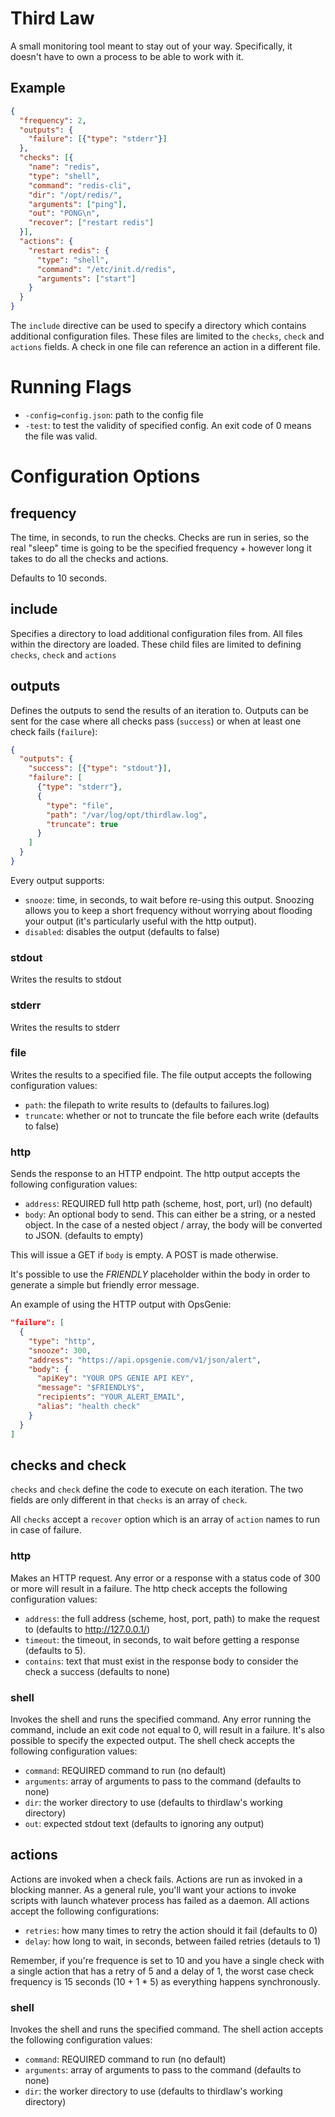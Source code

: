 # Third Law

A small monitoring tool meant to stay out of your way. Specifically, it doesn't have to own a process to be able to work with it.

## Example

```json
{
  "frequency": 2,
  "outputs": {
    "failure": [{"type": "stderr"}]
  },
  "checks": [{
    "name": "redis",
    "type": "shell",
    "command": "redis-cli",
    "dir": "/opt/redis/",
    "arguments": ["ping"],
    "out": "PONG\n",
    "recover": ["restart redis"]
  }],
  "actions": {
    "restart redis": {
      "type": "shell",
      "command": "/etc/init.d/redis",
      "arguments": ["start"]
    }
  }
}
```

The `include` directive can be used to specify a directory which contains additional configuration files. These files are limited to the `checks`, `check` and `actions` fields. A check in one file can reference an action in a different file.

# Running Flags

- `-config=config.json`: path to the config file
- `-test`: to test the validity of specified config. An exit code of 0 means the file was valid.

# Configuration Options

## frequency
The time, in seconds, to run the checks. Checks are run in series, so the real "sleep" time is going to be the specified frequency + however long it takes to do all the checks and actions.

Defaults to 10 seconds.

## include
Specifies a directory to load additional configuration files from. All files within the directory are loaded. These child files are limited to defining `checks`, `check` and `actions`

## outputs
Defines the outputs to send the results of an iteration to. Outputs can be sent for the case where all checks pass (`success`) or when at least one check fails (`failure`):

```json
{
  "outputs": {
    "success": [{"type": "stdout"}],
    "failure": [
      {"type": "stderr"},
      {
        "type": "file",
        "path": "/var/log/opt/thirdlaw.log",
        "truncate": true
      }
    ]
  }
}
```

Every output supports:

* `snooze`: time, in seconds, to wait before re-using this output. Snoozing allows you to keep a short frequency without worrying about flooding your output (it's particularly useful with the http output).
* `disabled`: disables the output (defaults to false)


### stdout
Writes the results to stdout

### stderr
Writes the results to stderr

### file
Writes the results to a specified file. The file output accepts the following configuration values:

- `path`: the filepath to write results to (defaults to failures.log)
- `truncate`: whether or not to truncate the file before each write (defaults to false)

### http
Sends the response to an HTTP endpoint. The http output accepts the following configuration values:

- `address`: REQUIRED full http path (scheme, host, port, url) (no default)
- `body`: An optional body to send. This can either be a string, or a nested object. In the case of a nested object / array, the body will be converted to JSON. (defaults to empty)

This will issue a GET if `body` is empty. A POST is made otherwise.

It's possible to use the $FRIENDLY$ placeholder within the body in order to generate a simple but friendly error message.

An example of using the HTTP output with OpsGenie:

```json
"failure": [
  {
    "type": "http",
    "snooze": 300,
    "address": "https://api.opsgenie.com/v1/json/alert",
    "body": {
      "apiKey": "YOUR OPS GENIE API KEY",
      "message": "$FRIENDLY$",
      "recipients": "YOUR_ALERT_EMAIL",
      "alias": "health check"
    }
  }
]
```

## checks and check
`checks` and `check` define the code to execute on each iteration. The two fields are only different in that `checks` is an array of `check`.

All `checks` accept a `recover` option which is an array of `action` names to run in case of failure.

### http
Makes an HTTP request. Any error or a response with a status code of 300 or more will result in a failure. The http check accepts the following configuration values:

- `address`: the full address (scheme, host, port, path) to make the request to (defaults to http://127.0.0.1/)
- `timeout`: the timeout, in seconds, to wait before getting a response (defaults to 5).
- `contains`: text that must exist in the response body to consider the check a success (defaults to none)

### shell
Invokes the shell and runs the specified command. Any error running the command, include an exit code not equal to 0, will result in a failure. It's also possible to specify the expected output. The shell check accepts the following configuration values:

- `command`: REQUIRED command to run (no default)
- `arguments`: array of arguments to pass to the command (defaults to none)
- `dir`: the worker directory to use (defaults to thirdlaw's working directory)
- `out`: expected stdout text (defaults to ignoring any output)

## actions
Actions are invoked when a check fails. Actions are run as invoked in a blocking manner. As a general rule, you'll want your actions to invoke scripts with launch whatever process has failed as a daemon. All actions accept the following configurations:

- `retries`: how many times to retry the action should it fail (defaults to 0)
- `delay`: how long to wait, in seconds, between failed retries (detauls to 1)

Remember, if you're frequence is set to 10 and you have a single check with a single action that has a retry of 5 and a delay of 1, the worst case check frequency is 15 seconds (10 + 1 * 5) as everything happens synchronously.

### shell
Invokes the shell and runs the specified command. The shell action accepts the following configuration values:

- `command`: REQUIRED command to run (no default)
- `arguments`: array of arguments to pass to the command (defaults to none)
- `dir`: the worker directory to use (defaults to thirdlaw's working directory)
